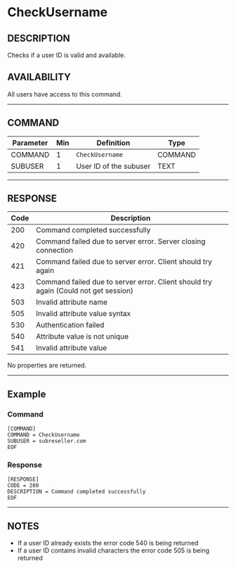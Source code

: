 # CheckUsername

## DESCRIPTION
Checks if a user ID is valid and available.

## AVAILABILITY
All users have access to this command.

----
## COMMAND

Parameter | Min | Definition | Type
---- | ---- | ---- | ----
COMMAND | 1 | `CheckUsername` | COMMAND
SUBUSER | 1 | User ID of the subuser | TEXT

----
## RESPONSE

Code | Description
---- | ----
200 | Command completed successfully
420 | Command failed due to server error. Server closing connection
421 | Command failed due to server error. Client should try again
423 | Command failed due to server error. Client should try again (Could not get session)
503 | Invalid attribute name
505 | Invalid attribute value syntax
530 | Authentication failed
540 | Attribute value is not unique
541 | Invalid attribute value

No properties are returned.

----
## Example

### Command

```
[COMMAND]
COMMAND = CheckUsername
SUBUSER = subreseller.com
EOF
```
### Response

```
[RESPONSE]
CODE = 200
DESCRIPTION = Command completed successfully
EOF
```

----
## NOTES
* If a user ID already exists the error code 540 is being returned
* If a user ID contains invalid characters the error code 505 is being returned
